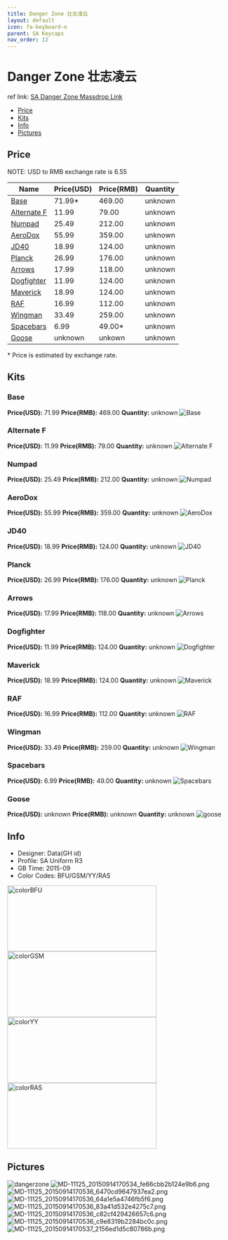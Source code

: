```yaml
---
title: Danger Zone 壮志凌云
layout: default
icon: fa-keyboard-o
parent: SA Keycaps
nav_order: 12
---
```


# Danger Zone 壮志凌云

ref link: [SA Danger Zone Massdrop Link](https://www.massdrop.com/buy/danger-zone-sa-keycap-set)

* [Price](#price)
* [Kits](#kits)
* [Info](#info)
* [Pictures](#pictures)

## Price

NOTE: USD to RMB exchange rate is 6.55

| Name          | Price(USD)    | Price(RMB)  | Quantity |
| ------------- | ------------- | ----------- | -------- |
|[Base](#base)|71.99*|469.00|unknown|
|[Alternate F](#alternate-f)|11.99|79.00|unknown|
|[Numpad](#numpad)|25.49|212.00|unknown|
|[AeroDox](#aerodox)|55.99|359.00|unknown|
|[JD40](#jd40)|18.99|124.00|unknown|
|[Planck](#planck)|26.99|176.00|unknown|
|[Arrows](#arrows)|17.99|118.00|unknown|
|[Dogfighter](#dogfighter)|11.99|124.00|unknown|
|[Maverick](#maverick)|18.99|124.00|unknown|
|[RAF](#raf)|16.99|112.00|unknown|
|[Wingman](#wingman)|33.49|259.00|unknown|
|[Spacebars](#spacebars)|6.99|49.00*|unknown|
|[Goose](#goose)|unknown|unkown|unknown|

\* Price is estimated by exchange rate. 

## Kits
### Base
**Price(USD):** 71.99    **Price(RMB):** 469.00    **Quantity:** unknown
<img src="{{ 'assets/images/sa-keycaps/dangerzone/kits_pics/base.png' | relative_url }}" alt="Base" class="image featured">

### Alternate F
**Price(USD):** 11.99    **Price(RMB):** 79.00    **Quantity:** unknown
<img src="{{ 'assets/images/sa-keycaps/dangerzone/kits_pics/alternatef.png' | relative_url }}" alt="Alternate F" class="image featured">

### Numpad
**Price(USD):** 25.49    **Price(RMB):** 212.00    **Quantity:** unknown
<img src="{{ 'assets/images/sa-keycaps/dangerzone/kits_pics/numpad.png' | relative_url }}" alt="Numpad" class="image featured">

### AeroDox
**Price(USD):** 55.99    **Price(RMB):** 359.00    **Quantity:** unknown
<img src="{{ 'assets/images/sa-keycaps/dangerzone/kits_pics/aerodox.png' | relative_url }}" alt="AeroDox" class="image featured">

### JD40
**Price(USD):** 18.99    **Price(RMB):** 124.00    **Quantity:** unknown
<img src="{{ 'assets/images/sa-keycaps/dangerzone/kits_pics/jd40.png' | relative_url }}" alt="JD40" class="image featured">

### Planck
**Price(USD):** 26.99    **Price(RMB):** 176.00    **Quantity:** unknown
<img src="{{ 'assets/images/sa-keycaps/dangerzone/kits_pics/planck.png' | relative_url }}" alt="Planck" class="image featured">

### Arrows
**Price(USD):** 17.99    **Price(RMB):** 118.00    **Quantity:** unknown
<img src="{{ 'assets/images/sa-keycaps/dangerzone/kits_pics/arrows.png' | relative_url }}" alt="Arrows" class="image featured">

### Dogfighter
**Price(USD):** 11.99    **Price(RMB):** 124.00    **Quantity:** unknown
<img src="{{ 'assets/images/sa-keycaps/dangerzone/kits_pics/dogfighter.png' | relative_url }}" alt="Dogfighter" class="image featured">

### Maverick
**Price(USD):** 18.99    **Price(RMB):** 124.00    **Quantity:** unknown
<img src="{{ 'assets/images/sa-keycaps/dangerzone/kits_pics/maverick.png' | relative_url }}" alt="Maverick" class="image featured">

### RAF
**Price(USD):** 16.99    **Price(RMB):** 112.00    **Quantity:** unknown
<img src="{{ 'assets/images/sa-keycaps/dangerzone/kits_pics/raf.png' | relative_url }}" alt="RAF" class="image featured">

### Wingman
**Price(USD):** 33.49    **Price(RMB):** 259.00    **Quantity:** unknown
<img src="{{ 'assets/images/sa-keycaps/dangerzone/kits_pics/wingman.png' | relative_url }}" alt="Wingman" class="image featured">

### Spacebars
**Price(USD):** 6.99    **Price(RMB):** 49.00    **Quantity:** unknown
<img src="{{ 'assets/images/sa-keycaps/dangerzone/kits_pics/spacebars.png' | relative_url }}" alt="Spacebars" class="image featured">

### Goose
**Price(USD):** unknown    **Price(RMB):** unknown    **Quantity:** unknown
<img src="{{ 'assets/images/sa-keycaps/dangerzone/kits_pics/goose.png' | relative_url }}" alt="goose" class="image featured">

## Info
* Designer: Data(GH id)
* Profile: SA Uniform R3
* GB Time: 2015-09
* Color Codes: BFU/GSM/YY/RAS  
<img src="{{ 'assets/images/sa-keycaps/SP_ColorCodes/abs/SP_Abs_ColorCodes_BFU.png' | relative_url }}" alt="colorBFU" height="150" width="340">
<img src="{{ 'assets/images/sa-keycaps/SP_ColorCodes/abs/SP_Abs_ColorCodes_GSM.png' | relative_url }}" alt="colorGSM" height="150" width="340">
<img src="{{ 'assets/images/sa-keycaps/SP_ColorCodes/abs/SP_Abs_ColorCodes_YY.png' | relative_url }}" alt="colorYY" height="150" width="340">
<img src="{{ 'assets/images/sa-keycaps/SP_ColorCodes/abs/SP_Abs_ColorCodes_RAS.png' | relative_url }}" alt="colorRAS" height="150" width="340">

## Pictures
<img src="{{ 'assets/images/sa-keycaps/dangerzone/rendering_pics/dangerzone.jpg' | relative_url }}" alt="dangerzone" class="image featured">
<img src="{{ 'assets/images/sa-keycaps/dangerzone/rendering_pics/MD-11125_20150914170534_fe66cbb2b124e9b6.png' | relative_url }}" alt="MD-11125_20150914170534_fe66cbb2b124e9b6.png" class="image featured">
<img src="{{ 'assets/images/sa-keycaps/dangerzone/rendering_pics/MD-11125_20150914170536_6470cd9647937ea2.png' | relative_url }}" alt="MD-11125_20150914170536_6470cd9647937ea2.png" class="image featured">
<img src="{{ 'assets/images/sa-keycaps/dangerzone/rendering_pics/MD-11125_20150914170536_64a1e5a4746fb5f6.png' | relative_url }}" alt="MD-11125_20150914170536_64a1e5a4746fb5f6.png" class="image featured">
<img src="{{ 'assets/images/sa-keycaps/dangerzone/rendering_pics/MD-11125_20150914170536_83a41d532e4275c7.png' | relative_url }}" alt="MD-11125_20150914170536_83a41d532e4275c7.png" class="image featured">
<img src="{{ 'assets/images/sa-keycaps/dangerzone/rendering_pics/MD-11125_20150914170536_c82cf429426657c6.png' | relative_url }}" alt="MD-11125_20150914170536_c82cf429426657c6.png" class="image featured">
<img src="{{ 'assets/images/sa-keycaps/dangerzone/rendering_pics/MD-11125_20150914170536_c9e8319b2284bc0c.png' | relative_url }}" alt="MD-11125_20150914170536_c9e8319b2284bc0c.png" class="image featured">
<img src="{{ 'assets/images/sa-keycaps/dangerzone/rendering_pics/MD-11125_20150914170537_2156ed1d5c80786b.png' | relative_url }}" alt="MD-11125_20150914170537_2156ed1d5c80786b.png" class="image featured">
